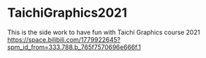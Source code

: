 # TaichiGraphics2021
This is the side work to have fun with Taichi Graphics course 2021 https://space.bilibili.com/1779922645?spm_id_from=333.788.b_765f7570696e666f.1
